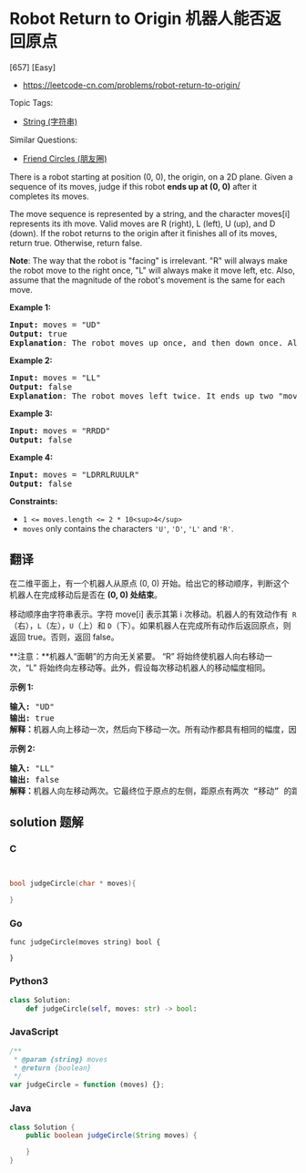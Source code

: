# Robot Return to Origin 机器人能否返回原点

[657] [Easy]

- https://leetcode-cn.com/problems/robot-return-to-origin/

Topic Tags:

- [String (字符串)](https://leetcode-cn.com/tag/string/)

Similar Questions:

- [Friend Circles (朋友圈)](https://leetcode-cn.com/problems/friend-circles/)

There is a robot starting at position (0, 0), the origin, on a 2D plane. Given a sequence of its moves, judge if this robot **ends up at (0, 0)** after it completes its moves.

The move sequence is represented by a string, and the character moves\[i\] represents its ith move. Valid moves are R (right), L (left), U (up), and D (down). If the robot returns to the origin after it finishes all of its moves, return true. Otherwise, return false.

**Note**: The way that the robot is "facing" is irrelevant. "R" will always make the robot move to the right once, "L" will always make it move left, etc. Also, assume that the magnitude of the robot's movement is the same for each move.

**Example 1:**

<pre><strong>Input:</strong> moves = "UD"
<strong>Output:</strong> true
<strong>Explanation</strong>: The robot moves up once, and then down once. All moves have the same magnitude, so it ended up at the origin where it started. Therefore, we return true.
</pre>

**Example 2:**

<pre><strong>Input:</strong> moves = "LL"
<strong>Output:</strong> false
<strong>Explanation</strong>: The robot moves left twice. It ends up two "moves" to the left of the origin. We return false because it is not at the origin at the end of its moves.
</pre>

**Example 3:**

<pre><strong>Input:</strong> moves = "RRDD"
<strong>Output:</strong> false
</pre>

**Example 4:**

<pre><strong>Input:</strong> moves = "LDRRLRUULR"
<strong>Output:</strong> false
</pre>

**Constraints:**

- `1 <= moves.length <= 2 * 10<sup>4</sup>`
- `moves` only contains the characters `'U'`, `'D'`, `'L'` and `'R'`.

## 翻译

在二维平面上，有一个机器人从原点 (0, 0) 开始。给出它的移动顺序，判断这个机器人在完成移动后是否在 **(0, 0) 处结束**。

移动顺序由字符串表示。字符 move\[i\] 表示其第 i 次移动。机器人的有效动作有  `R`（右），`L`（左），`U`（上）和 `D`（下）。如果机器人在完成所有动作后返回原点，则返回 true。否则，返回 false。

**注意：**机器人“面朝”的方向无关紧要。 “R” 将始终使机器人向右移动一次，“L” 将始终向左移动等。此外，假设每次移动机器人的移动幅度相同。

**示例 1:**

<pre><strong>输入:</strong> "UD"
<strong>输出:</strong> true
<strong>解释：</strong>机器人向上移动一次，然后向下移动一次。所有动作都具有相同的幅度，因此它最终回到它开始的原点。因此，我们返回 true。</pre>

**示例 2:**

<pre><strong>输入:</strong> "LL"
<strong>输出:</strong> false
<strong>解释：</strong>机器人向左移动两次。它最终位于原点的左侧，距原点有两次 “移动” 的距离。我们返回 false，因为它在移动结束时没有返回原点。</pre>

## solution 题解

### C

```c


bool judgeCircle(char * moves){

}
```

### Go

```golang
func judgeCircle(moves string) bool {

}
```

### Python3

```python
class Solution:
    def judgeCircle(self, moves: str) -> bool:
```

### JavaScript

```javascript
/**
 * @param {string} moves
 * @return {boolean}
 */
var judgeCircle = function (moves) {};
```

### Java

```java
class Solution {
    public boolean judgeCircle(String moves) {

    }
}
```
